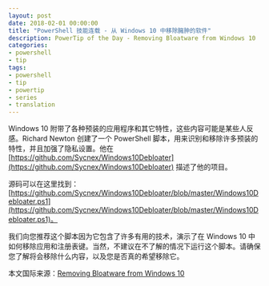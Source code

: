 ```yaml
---
layout: post
date: 2018-02-01 00:00:00
title: "PowerShell 技能连载 - 从 Windows 10 中移除臃肿的软件"
description: PowerTip of the Day - Removing Bloatware from Windows 10
categories:
- powershell
- tip
tags:
- powershell
- tip
- powertip
- series
- translation
---
```

Windows 10 附带了各种预装的应用程序和其它特性，这些内容可能是某些人反感。Richard Newton 创建了一个 PowerShell 脚本，用来识别和移除许多预装的特性，并且加强了隐私设置。他在 [https://github.com/Sycnex/Windows10Debloater](https://github.com/Sycnex/Windows10Debloater) 描述了他的项目。

源码可以在这里找到：[https://github.com/Sycnex/Windows10Debloater/blob/master/Windows10Debloater.ps1](https://github.com/Sycnex/Windows10Debloater/blob/master/Windows10Debloater.ps1)。

我们向您推荐这个脚本因为它包含了许多有用的技术，演示了在 Windows 10 中如何移除应用和注册表键。当然，不建议在不了解的情况下运行这个脚本。请确保您了解将会移除什么内容，以及您是否真的希望移除它。

<!--more-->
本文国际来源：[Removing Bloatware from Windows 10](http://community.idera.com/powershell/powertips/b/tips/posts/removing-bloatware-from-windows-10)
